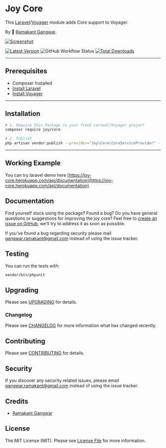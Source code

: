 # Joy Core

This [Laravel](https://laravel.com/)/[Voyager](https://voyager.devdojo.com/) module adds Core support to Voyager.

By 🐼 [Ramakant Gangwar](https://github.com/rxcod9).

[![Screenshot](https://raw.githubusercontent.com/rxcod9/joy-core/main/cover.jpg)](https://joy-core.herokuapp.com)

[![Latest Version](https://img.shields.io/github/v/release/rxcod9/joy-core?style=flat-square)](https://github.com/rxcod9/joy-core/releases)
![GitHub Workflow Status](https://img.shields.io/github/workflow/status/rxcod9/joy-core/run-tests?label=tests)
[![Total Downloads](https://img.shields.io/packagist/dt/joy/core.svg?style=flat-square)](https://packagist.org/packages/joy/core)

---

## Prerequisites

*   Composer Installed
*   [Install Laravel](https://laravel.com/docs/installation)
*   [Install Voyager](https://github.com/the-control-group/voyager)

---

## Installation

```bash
# 1. Require this Package in your fresh Laravel/Voyager project
composer require joy/core

# 2. Publish
php artisan vendor:publish --provider="Joy\Core\CoreServiceProvider" --force
```

---

<!-- ## Usage

Installation generates.

--- -->

<!-- ## Views Customization

In order to override views delivered by Voyager DataTable, copy contents from ``vendor/joy/core/resources/views`` to the ``views/vendor/joy-core`` directory of your Laravel installation. -->

## Working Example

You can try laravel demo here [https://joy-core.herokuapp.com/api/documentation](https://joy-core.herokuapp.com/api/documentation).

## Documentation

Find yourself stuck using the package? Found a bug? Do you have general questions or suggestions for improving the joy core? Feel free to [create an issue on GitHub](https://github.com/rxcod9/joy-core/issues), we'll try to address it as soon as possible.

If you've found a bug regarding security please mail [gangwar.ramakant@gmail.com](mailto:gangwar.ramakant@gmail.com) instead of using the issue tracker.

## Testing

You can run the tests with:

```bash
vendor/bin/phpunit
```

## Upgrading

Please see [UPGRADING](UPGRADING.md) for details.

### Changelog

Please see [CHANGELOG](CHANGELOG.md) for more information what has changed recently.

## Contributing

Please see [CONTRIBUTING](CONTRIBUTING.md) for details.

## Security

If you discover any security related issues, please email [gangwar.ramakant@gmail.com](mailto:gangwar.ramakant@gmail.com) instead of using the issue tracker.

## Credits

- [Ramakant Gangwar](https://github.com/rxcod9)

## License

The MIT License (MIT). Please see [License File](LICENSE.md) for more information.
